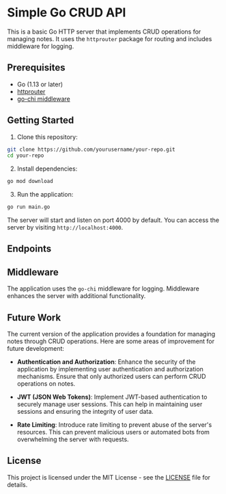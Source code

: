 # Simple Go CRUD API

This is a basic Go HTTP server that implements CRUD operations for managing notes. It uses the `httprouter` package for routing and includes middleware for logging.

## Prerequisites

- Go (1.13 or later)
- [httprouter](https://github.com/julienschmidt/httprouter)
- [go-chi middleware](https://github.com/go-chi/chi)

## Getting Started

1. Clone this repository:

```bash
git clone https://github.com/yourusername/your-repo.git
cd your-repo
```

2. Install dependencies:

```bash
go mod download
```

3. Run the application:

```bash
go run main.go
```

The server will start and listen on port 4000 by default. You can access the server by visiting `http://localhost:4000`.

## Endpoints

<!-- List of endpoints and their descriptions here -->

## Middleware

The application uses the `go-chi` middleware for logging. Middleware enhances the server with additional functionality.

## Future Work

The current version of the application provides a foundation for managing notes through CRUD operations. Here are some areas of improvement for future development:

- **Authentication and Authorization**: Enhance the security of the application by implementing user authentication and authorization mechanisms. Ensure that only authorized users can perform CRUD operations on notes.

- **JWT (JSON Web Tokens)**: Implement JWT-based authentication to securely manage user sessions. This can help in maintaining user sessions and ensuring the integrity of user data.

- **Rate Limiting**: Introduce rate limiting to prevent abuse of the server's resources. This can prevent malicious users or automated bots from overwhelming the server with requests.

## License

This project is licensed under the MIT License - see the [LICENSE](LICENSE) file for details.
